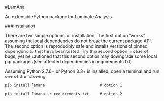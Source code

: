 #LamAna

An extensible Python package for Laminate Analysis.

###Installation

There are two simple options for installation.  The first option "works" assuming the local dependencies do not break the current package API.  The second option is reproducibly safe and installs versions of pinned dependencies that have been tested.  Try this second option in case of bugs, yet be cautioned that this second option may downgrade some local pip packages (see affected dependencies in requirements.txt).

Assuming Python 2.7.6+ or Python 3.3+ is installed, open a terminal and run one of the following:

`pip install lamana                         # option 1`

`pip install lamana -r requirements.txt     # option 2`
